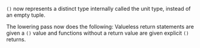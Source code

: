`()` now represents a distinct type internally called the unit type, instead of an empty tuple.

The lowering pass now does the following: Valueless return statements are given a `()` value and 
functions without a return value are given explicit `()` returns.
